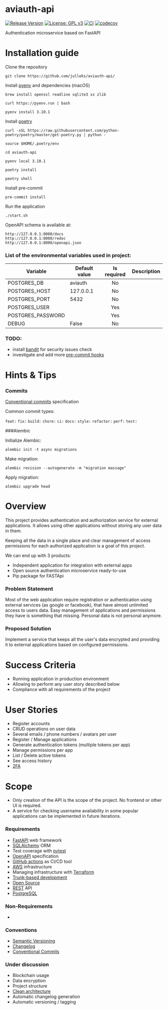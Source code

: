 # aviauth-api
[![Release Version](https://img.shields.io/github/v/release/julleks/aviauth-api.svg?sort=semver)](https://github.com/julleks/aviauth-api/releases)
[![License: GPL v3](https://img.shields.io/badge/License-GPLv3-blue.svg)](https://github.com/julleks/aviauth-api/blob/develop/LICENSE)
[![CI](https://github.com/julleks/aviauth-api/actions/workflows/test.yml/badge.svg?branch=master)](https://github.com/julleks/aviauth-api/actions?query=branch%3A+master)
[![codecov](https://codecov.io/gh/julleks/aviauth-api/branch/master/graph/badge.svg)](https://codecov.io/gh/julleks/aviauth-api)

Authentication microservice based on FastAPI


# Installation guide

Clone the repository
```shell
git clone https://github.com/julleks/aviauth-api/
```

Install [pyenv](https://github.com/pyenv/pyenv/wiki#suggested-build-environment) and dependencies (macOS)
```shell
brew install openssl readline sqlite3 xz zlib

curl https://pyenv.run | bash

pyenv install 3.10.1
```

Install [poetry](https://python-poetry.org)
```shell
curl -sSL https://raw.githubusercontent.com/python-poetry/poetry/master/get-poetry.py | python -

source $HOME/.poetry/env
```

```shell
cd aviauth-api

pyenv local 3.10.1

poetry install

peotry shell
```

Install pre-commit
```shell
pre-commit install
```

Run the application
```shell
./start.sh
```

OpenAPI schema is available at:
```
http://127.0.0.1:8000/docs
http://127.0.0.1:8000/redoc
http://127.0.0.1:8000/openapi.json
```

### List of the environmental variables used in project:


| Variable               | Default value     | Is required | Description                               |
| ---------------------- | ----------------- |:-----------:| ----------------------------------------- |
| POSTGRES_DB            | aviauth           | No          |                                           |
| POSTGRES_HOST          | 127.0.0.1         | No          |                                           |
| POSTGRES_PORT          | 5432              | No          |                                           |
| POSTGRES_USER          |                   | Yes         |                                           |
| POSTGRES_PASSWORD      |                   | Yes         |                                           |
| DEBUG                  | False             | No          |                                           |



### TODO:
- install [bandit](https://bandit.readthedocs.io/en/latest/) for security issues check
- investigate and add more [pre-commit hooks](https://github.com/pre-commit/pre-commit-hooks)


# Hints & Tips

### Commits

[Conventional commits](https://www.conventionalcommits.org/en/v1.0.0/) specification

Common commit types:

`feat:`
`fix:`
`build:`
`chore:`
`ci:`
`docs:`
`style:`
`refactor:`
`perf:`
`test:`


###Alembic

Initialize Alembic:
```shell
alembic init -t async migrations
```

Make migration:
```shell
alembic revision --autogenerate -m "migration massage"
```

Apply migration:
```shell
alembic upgrade head
```



# Overview

This project provides authentication and authorization service for external applications.
It allows using other applications without storing any user data in them.

Keeping all the data in a single place and clear management of access permissions for each
authorized application is a goal of this project.

We can end up with 3 products:
- Independent application for integration with external apps
- Open source authentication microservice ready-to-use
- Pip package for FASTApi


### Problem Statement

Most of the web application require registration or authentication using external services 
(as google or facebook), that have almost unlimited access to users data. Easy management of 
applications and permissions they have is something that missing.
Personal data is not personal anymore.


### Proposed Solution

Implement a service that keeps all the user's data encrypted and providing it
to external applications based on configured permissions.


# Success Criteria

- Running application in production environment
- Allowing to perform any user story described below
- Compliance with all requirements of the project


# User Stories

- Register accounts
- CRUD operations on user data
- Several emails / phone numbers / avatars per user
- Register / Manage applications
- Generate authentication tokens (multiple tokens per app)
- Manage permissions per app
- List / Delete active tokens
- See access history
- [2FA](https://en.wikipedia.org/wiki/Multi-factor_authentication)


# Scope

- Only creation of the API is the scope of the project. No frontend or other UI is required.
- A service for checking username availability in some popular applications
can be implemented in future iterations.


### Requirements

- [FastAPI](https://fastapi.tiangolo.com) web framework
- [SQLAlchemy](https://www.sqlalchemy.org) ORM
- Test coverage with [pytest](https://docs.pytest.org/en/6.2.x/contents.html)
- [OpenAPI](https://swagger.io/specification/) specification
- [GitHub actions](https://github.com/features/actions) as CI/CD tool
- [AWS](http://aws.amazon.com) infrastructure
- Managing infrastructure with [Terraform](https://www.terraform.io)
- [Trunk-based development](https://www.atlassian.com/continuous-delivery/continuous-integration/trunk-based-development)
- [Open Source](https://opensource.org)
- [REST](https://restfulapi.net) API
- [PostgreSQL](https://www.postgresql.org)


### Non-Requirements

- 

### Conventions 

- [Semantic Versioning](https://semver.org/)
- [Changelog](https://keepachangelog.com/en/1.1.0/)
- [Conventional Commits](https://www.conventionalcommits.org/en/v1.0.0/)


### Under discussion

- Blockchain usage
- Data encryption
- Project structure
- [Clean architecture](https://breadcrumbscollector.tech/python-the-clean-architecture-in-2021/)
- Automatic changelog generation
- Automatic versioning / tagging
